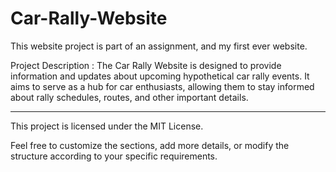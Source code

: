 # Car-Rally-Website

This website project is part of an assignment, and my first ever website.

Project Description : The Car Rally Website is designed to provide information and updates about upcoming hypothetical car rally events. 
                      It aims to serve as a hub for car enthusiasts, allowing them to stay informed about rally schedules, routes, and other important details.
____________________________________________________________________
                      
This project is licensed under the MIT License.

Feel free to customize the sections, add more details, or modify the structure according to your specific requirements.

